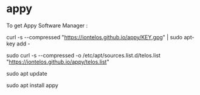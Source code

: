 # appy

To get Appy Software Manager :

curl -s --compressed "https://iontelos.github.io/appy/KEY.gpg" | sudo apt-key add -

sudo curl -s --compressed -o /etc/apt/sources.list.d/telos.list "https://iontelos.github.io/appy/telos.list"

sudo apt update

sudo apt install appy

